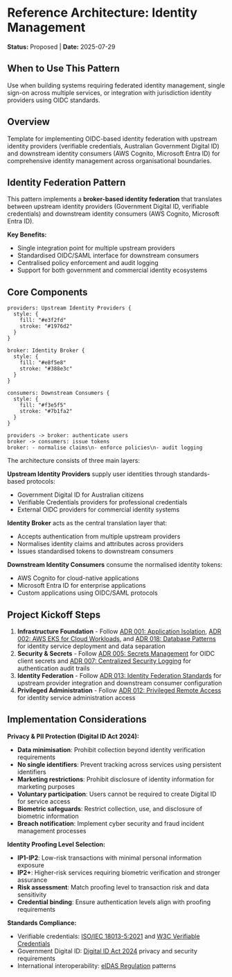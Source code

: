 # Reference Architecture: Identity Management

**Status:** Proposed | **Date:** 2025-07-29

## When to Use This Pattern

Use when building systems requiring federated identity management,
single sign-on across multiple services, or integration with
jurisdiction identity providers using OIDC standards.

## Overview

Template for implementing OIDC-based identity federation with upstream
identity providers (verifiable credentials, Australian Government
Digital ID) and downstream identity consumers (AWS Cognito, Microsoft
Entra ID) for comprehensive identity management across organisational
boundaries.

## Identity Federation Pattern

This pattern implements a **broker-based identity federation** that
translates between upstream identity providers (Government Digital ID,
verifiable credentials) and downstream identity consumers (AWS Cognito,
Microsoft Entra ID).

**Key Benefits:**

- Single integration point for multiple upstream providers
- Standardised OIDC/SAML interface for downstream consumers  
- Centralised policy enforcement and audit logging
- Support for both government and commercial identity ecosystems

## Core Components

```d2
providers: Upstream Identity Providers {
  style: {
    fill: "#e3f2fd"
    stroke: "#1976d2"
  }
}

broker: Identity Broker {
  style: {
    fill: "#e8f5e8"
    stroke: "#388e3c"
  }
}

consumers: Downstream Consumers {
  style: {
    fill: "#f3e5f5"
    stroke: "#7b1fa2"
  }
}

providers -> broker: authenticate users
broker -> consumers: issue tokens
broker: - normalise claims\n- enforce policies\n- audit logging
```

The architecture consists of three main layers:

**Upstream Identity Providers** supply user identities through
standards-based protocols:

- Government Digital ID for Australian citizens
- Verifiable Credentials providers for professional credentials
- External OIDC providers for commercial identity systems

**Identity Broker** acts as the central translation layer that:

- Accepts authentication from multiple upstream providers
- Normalises identity claims and attributes across providers  
- Issues standardised tokens to downstream consumers

**Downstream Identity Consumers** consume the normalised identity
tokens:

- AWS Cognito for cloud-native applications
- Microsoft Entra ID for enterprise applications
- Custom applications using OIDC/SAML protocols

## Project Kickoff Steps

1. **Infrastructure Foundation** - Follow [ADR 001: Application
    Isolation](../security/001-isolation.md), [ADR 002: AWS EKS for
    Cloud Workloads](../operations/002-workloads.md), and [ADR 018:
    Database Patterns](../operations/018-database-patterns.md) for
    identity service deployment and data separation
2. **Security & Secrets** - Follow [ADR 005: Secrets
    Management](../security/005-secrets-management.md) for OIDC client
    secrets and [ADR 007: Centralized Security
    Logging](../operations/007-logging.md) for authentication audit
    trails
3. **Identity Federation** - Follow [ADR 013: Identity Federation
    Standards](../security/013-identity-federation.md) for upstream
    provider integration and downstream consumer configuration
4. **Privileged Administration** - Follow [ADR 012: Privileged Remote
    Access](../security/012-privileged-remote-access.md) for identity
    service administration access

## Implementation Considerations

**Privacy & PII Protection (Digital ID Act 2024):**

- **Data minimisation**: Prohibit collection beyond identity
  verification requirements
- **No single identifiers**: Prevent tracking across services using
  persistent identifiers
- **Marketing restrictions**: Prohibit disclosure of identity
  information for marketing purposes
- **Voluntary participation**: Users cannot be required to create
  Digital ID for service access
- **Biometric safeguards**: Restrict collection, use, and disclosure of
  biometric information
- **Breach notification**: Implement cyber security and fraud incident
  management processes

**Identity Proofing Level Selection:**

- **IP1-IP2**: Low-risk transactions with minimal personal information
  exposure
- **IP2+**: Higher-risk services requiring biometric verification and
  stronger assurance
- **Risk assessment**: Match proofing level to transaction risk and data
  sensitivity
- **Credential binding**: Ensure authentication levels align with
  proofing requirements

**Standards Compliance:**

- Verifiable credentials: [ISO/IEC
  18013-5:2021](https://www.iso.org/standard/69084.html) and [W3C
  Verifiable Credentials](https://www.w3.org/TR/vc-data-model/)
- Government Digital ID: [Digital ID Act
  2024](https://www.digitalidsystem.gov.au/what-is-digital-id/digital-id-act-2024)
  privacy and security requirements
- International interoperability: [eIDAS
  Regulation](https://digital-strategy.ec.europa.eu/en/policies/eidas-regulation)
  patterns
